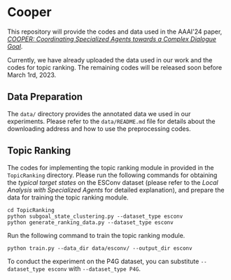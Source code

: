 # Cooper
This repository will provide the codes and data used in the AAAI'24 paper, [*COOPER: Coordinating Specialized Agents towards a Complex Dialogue Goal*](https://arxiv.org/pdf/2312.11792.pdf).

Currently, we have already uploaded the data used in our work and the codes for topic ranking. The remaining codes will be released soon before March 1rd, 2023. 

## Data Preparation
The ``data/`` directory provides the annotated data we used in our experiments. Please refer to the ``data/README.md`` file for details about the downloading address and how to use the preprocessing codes.

## Topic Ranking
The codes for implementing the topic ranking module in provided in the ``TopicRanking`` directory. Please run the following commands for obtaining the *typical target states*  on the ESConv dataset (please refer to the *Local Analysis with Specialized Agents* for detailed explanation), and prepare the data for training the topic ranking module.
```
cd TopicRanking
python subgoal_state_clustering.py --dataset_type esconv
python generate_ranking_data.py --dataset_type esconv
```
Run the following command to train the topic ranking module.
```
python train.py --data_dir data/esconv/ --output_dir esconv
```
To conduct the experiment on the P4G dataset, you can substitute ``--dataset_type esconv`` with ``--dataset_type P4G``.
